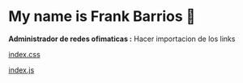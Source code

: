 # My name is Frank Barrios 💾

**Administrador de redes ofimaticas :**
Hacer importacion de los links

[index.css](https://mpkeyner.githud.io/figma/index.css)

[index.js](https://mp-keyner.github.io/figma/index.js)